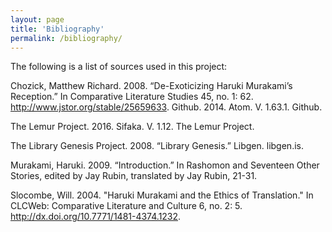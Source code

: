 ```yaml
---
layout: page
title: 'Bibliography'
permalink: /bibliography/
---
```

The following is a list of sources used in this project:





Chozick, Matthew Richard. 2008. “De-Exoticizing Haruki Murakami’s Reception.” In Comparative Literature Studies 45, no. 1: 62. http://www.jstor.org/stable/25659633.
Github. 2014. Atom. V. 1.63.1. Github. 

The Lemur Project. 2016. Sifaka. V. 1.12. The Lemur Project. 

The Library Genesis Project. 2008. “Library Genesis.” Libgen. libgen.is.

Murakami, Haruki. 2009. “Introduction.” In Rashomon and Seventeen Other Stories, edited by 	Jay Rubin, translated by Jay Rubin, 21-31. 

Slocombe, Will. 2004. "Haruki Murakami and the Ethics of Translation." In CLCWeb: 	Comparative Literature and Culture 6, no. 2: 5. http://dx.doi.org/10.7771/1481-4374.1232.

